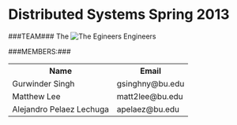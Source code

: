 # Distributed Systems Spring 2013 #


###TEAM###
The 
![The Egineers](http://i.imgur.com/eh6yF3T.jpg) Engineers

###MEMBERS:###

<table>
  <tr>
    <th>Name</th><th>Email</th>
  </tr>
  <tr>
    <td>Gurwinder Singh</td><td>gsinghny@bu.edu</td>
  </tr>
  <tr>
    <td>Matthew Lee</td><td>matt2lee@bu.edu</td>
  </tr>
  <tr>
    <td>Alejandro Pelaez Lechuga</td><td>apelaez@bu.edu</td>
  </tr>
</table>
